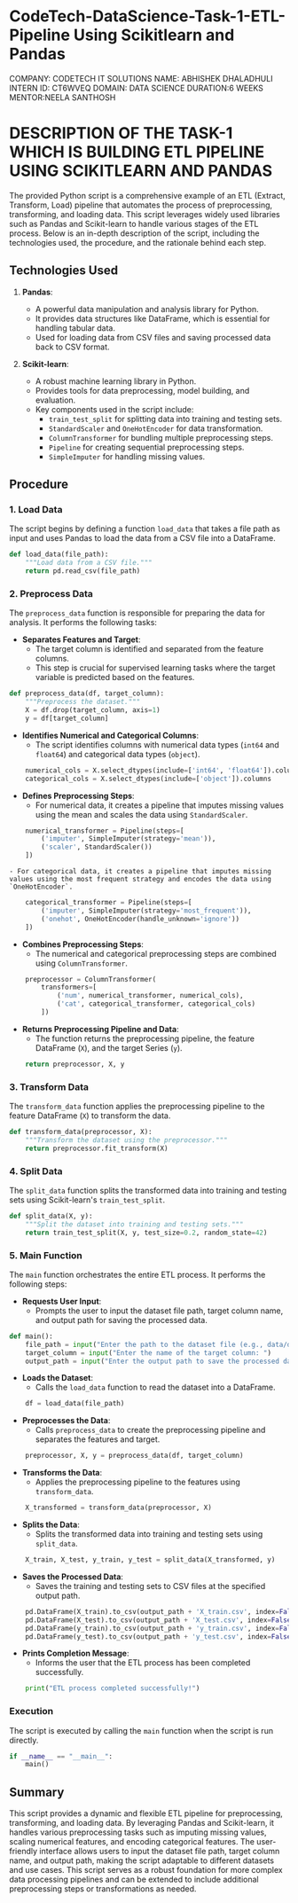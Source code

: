 # CodeTech-DataScience-Task-1-ETL-Pipeline Using Scikitlearn and Pandas 
COMPANY: CODETECH IT SOLUTIONS
NAME: ABHISHEK DHALADHULI
INTERN ID: CT6WVEQ
DOMAIN: DATA SCIENCE
DURATION:6 WEEKS
MENTOR:NEELA SANTHOSH
# DESCRIPTION OF THE TASK-1 WHICH  IS BUILDING ETL PIPELINE USING SCIKITLEARN AND PANDAS 

The provided Python script is a comprehensive example of an ETL (Extract, Transform, Load) pipeline that automates the process of preprocessing, transforming, and loading data. This script leverages widely used libraries such as Pandas and Scikit-learn to handle various stages of the ETL process. Below is an in-depth description of the script, including the technologies used, the procedure, and the rationale behind each step.

## Technologies Used

1. **Pandas**:
    - A powerful data manipulation and analysis library for Python.
    - It provides data structures like DataFrame, which is essential for handling tabular data.
    - Used for loading data from CSV files and saving processed data back to CSV format.

2. **Scikit-learn**:
    - A robust machine learning library in Python.
    - Provides tools for data preprocessing, model building, and evaluation.
    - Key components used in the script include:
        - `train_test_split` for splitting data into training and testing sets.
        - `StandardScaler` and `OneHotEncoder` for data transformation.
        - `ColumnTransformer` for bundling multiple preprocessing steps.
        - `Pipeline` for creating sequential preprocessing steps.
        - `SimpleImputer` for handling missing values.

## Procedure

### 1. Load Data
The script begins by defining a function `load_data` that takes a file path as input and uses Pandas to load the data from a CSV file into a DataFrame.

```python
def load_data(file_path):
    """Load data from a CSV file."""
    return pd.read_csv(file_path)
```

### 2. Preprocess Data
The `preprocess_data` function is responsible for preparing the data for analysis. It performs the following tasks:

- **Separates Features and Target**:
    - The target column is identified and separated from the feature columns.
    - This step is crucial for supervised learning tasks where the target variable is predicted based on the features.

```python
def preprocess_data(df, target_column):
    """Preprocess the dataset."""
    X = df.drop(target_column, axis=1)
    y = df[target_column]
```

- **Identifies Numerical and Categorical Columns**:
    - The script identifies columns with numerical data types (`int64` and `float64`) and categorical data types (`object`).

```python
    numerical_cols = X.select_dtypes(include=['int64', 'float64']).columns
    categorical_cols = X.select_dtypes(include=['object']).columns
```

- **Defines Preprocessing Steps**:
    - For numerical data, it creates a pipeline that imputes missing values using the mean and scales the data using `StandardScaler`.

```python
    numerical_transformer = Pipeline(steps=[
        ('imputer', SimpleImputer(strategy='mean')),
        ('scaler', StandardScaler())
    ])
```

    - For categorical data, it creates a pipeline that imputes missing values using the most frequent strategy and encodes the data using `OneHotEncoder`.

```python
    categorical_transformer = Pipeline(steps=[
        ('imputer', SimpleImputer(strategy='most_frequent')),
        ('onehot', OneHotEncoder(handle_unknown='ignore'))
    ])
```

- **Combines Preprocessing Steps**:
    - The numerical and categorical preprocessing steps are combined using `ColumnTransformer`.

```python
    preprocessor = ColumnTransformer(
        transformers=[
            ('num', numerical_transformer, numerical_cols),
            ('cat', categorical_transformer, categorical_cols)
        ])
```

- **Returns Preprocessing Pipeline and Data**:
    - The function returns the preprocessing pipeline, the feature DataFrame (`X`), and the target Series (`y`).

```python
    return preprocessor, X, y
```

### 3. Transform Data
The `transform_data` function applies the preprocessing pipeline to the feature DataFrame (`X`) to transform the data.

```python
def transform_data(preprocessor, X):
    """Transform the dataset using the preprocessor."""
    return preprocessor.fit_transform(X)
```

### 4. Split Data
The `split_data` function splits the transformed data into training and testing sets using Scikit-learn's `train_test_split`.

```python
def split_data(X, y):
    """Split the dataset into training and testing sets."""
    return train_test_split(X, y, test_size=0.2, random_state=42)
```

### 5. Main Function
The `main` function orchestrates the entire ETL process. It performs the following steps:

- **Requests User Input**:
    - Prompts the user to input the dataset file path, target column name, and output path for saving the processed data.

```python
def main():
    file_path = input("Enter the path to the dataset file (e.g., data/dataset.csv): ")
    target_column = input("Enter the name of the target column: ")
    output_path = input("Enter the output path to save the processed data (e.g., data/): ")
```

- **Loads the Dataset**:
    - Calls the `load_data` function to read the dataset into a DataFrame.

```python
    df = load_data(file_path)
```

- **Preprocesses the Data**:
    - Calls `preprocess_data` to create the preprocessing pipeline and separates the features and target.

```python
    preprocessor, X, y = preprocess_data(df, target_column)
```

- **Transforms the Data**:
    - Applies the preprocessing pipeline to the features using `transform_data`.

```python
    X_transformed = transform_data(preprocessor, X)
```

- **Splits the Data**:
    - Splits the transformed data into training and testing sets using `split_data`.

```python
    X_train, X_test, y_train, y_test = split_data(X_transformed, y)
```

- **Saves the Processed Data**:
    - Saves the training and testing sets to CSV files at the specified output path.

```python
    pd.DataFrame(X_train).to_csv(output_path + 'X_train.csv', index=False)
    pd.DataFrame(X_test).to_csv(output_path + 'X_test.csv', index=False)
    pd.DataFrame(y_train).to_csv(output_path + 'y_train.csv', index=False)
    pd.DataFrame(y_test).to_csv(output_path + 'y_test.csv', index=False)
```

- **Prints Completion Message**:
    - Informs the user that the ETL process has been completed successfully.

```python
    print("ETL process completed successfully!")
```

### Execution
The script is executed by calling the `main` function when the script is run directly.

```python
if __name__ == "__main__":
    main()
```

## Summary
This script provides a dynamic and flexible ETL pipeline for preprocessing, transforming, and loading data. By leveraging Pandas and Scikit-learn, it handles various preprocessing tasks such as imputing missing values, scaling numerical features, and encoding categorical features. The user-friendly interface allows users to input the dataset file path, target column name, and output path, making the script adaptable to different datasets and use cases. This script serves as a robust foundation for more complex data processing pipelines and can be extended to include additional preprocessing steps or transformations as needed.
